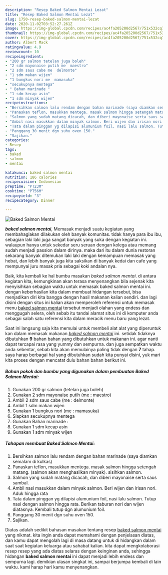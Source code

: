 ```yaml
---
description: "Resep Baked Salmon Mentai Lezat"
title: "Resep Baked Salmon Mentai Lezat"
slug: 1750-resep-baked-salmon-mentai-lezat
date: 2020-11-02T03:52:27.261Z
image: https://img-global.cpcdn.com/recipes/ac4fa205200d2567/751x532cq70/baked-salmon-mentai-foto-resep-utama.jpg
thumbnail: https://img-global.cpcdn.com/recipes/ac4fa205200d2567/751x532cq70/baked-salmon-mentai-foto-resep-utama.jpg
cover: https://img-global.cpcdn.com/recipes/ac4fa205200d2567/751x532cq70/baked-salmon-mentai-foto-resep-utama.jpg
author: Albert Mack
ratingvalue: 4.9
reviewcount: 10
recipeingredient:
- "200 gr salmon tetelan juga boleh"
- "2 sdm mayonaise putih me  maestro"
- "2 sdm saus cabe me  delmonte"
- "1 sdm makan wijen"
- "1 bungkus nori me  mamasuka"
- "secukupnya mentega"
- " Bahan marinade "
- "1 sdm kecap asin"
- "1 sdm minyak wijen"
recipeinstructions:
- "Bersihkan salmon lalu rendam dengan bahan marinade (saya diamkan semalam di kulkas)"
- "Panaskan teflon, masukkan mentega. masak salmon hingga setengah matang. (salmon akan menghasilkan minyak). sisihkan salmon."
- "Salmon yang sudah matang dicacah, dan diberi mayonaise serta saus sambal."
- "Ambil nasi masukkan dalam minyak salmon. Beri wijen dan irisan nori. Aduk hingga rata"
- "Tata dalam pinggan yg dilapisi alumunium foil, nasi lalu salmon. Tutup nasi dengan salmon hingga rata. Berikan taburan nori dan wijen diatasnya. Kembali tutup dgn alumunium foil."
- "Panggang 30 menit dgn suhu oven 150."
- "Sajikan."
categories:
- Resep
tags:
- baked
- salmon
- mentai

katakunci: baked salmon mentai 
nutrition: 186 calories
recipecuisine: Indonesian
preptime: "PT23M"
cooktime: "PT56M"
recipeyield: "3"
recipecategory: Dinner

---
```



![Baked Salmon Mentai](https://img-global.cpcdn.com/recipes/ac4fa205200d2567/751x532cq70/baked-salmon-mentai-foto-resep-utama.jpg)

<b><i>baked salmon mentai</i></b>, Memasak menjadi suatu kegiatan yang membahagiakan dilakukan oleh banyak komunitas. tidak hanya para ibu ibu, sebagian laki laki juga sangat banyak yang suka dengan kegiatan ini. walaupun hanya untuk sekedar seru seruan dengan kolega atau memang sudah menjadi passion dalam dirinya. maka dari itu dalam dunia restoran sekarang banyak ditemukan laki laki dengan kemampuan memasak yang hebat, dan lebih banyak juga kita saksikan di banyak kedai dan cafe yang mempunyai juru masak pria sebagai koki andalan nya.

Baik, kita kembali ke hal bumbu masakan <i>baked salmon mentai</i>. di antara kegiatan kita, kemungkinan akan terasa menyenangkan bila sejenak kita menyisihkan sebagian waktu untuk memasak baked salmon mentai ini. dengan keberhasilan kita dalam membuat hidangan tersebut, bisa menjadikan diri kita bangga dengan hasil makanan kalian sendiri. dan lagi disini dengan situs ini kalian akan memperoleh referensi untuk memasak menu <u>baked salmon mentai</u> tersebut menjadi olahan yang endess dan menggugah selera, oleh sebab itu tandai alamat situs ini di komputer anda sebagai salah satu referensi kita dalam meracik menu baru yang lezat.




Saat ini langsung saja kita memulai untuk membeli alat alat yang diperuntuk kan dalam memasak makanan <u><i>baked salmon mentai</i></u> ini. setidak tidaknya dibutuhkan <b>9</b> bahan bahan yang dibutuhkan untuk makanan ini. agar nanti dapat tercapai rasa yang yummy dan sempurna. dan juga sempatkan waktu anda sebentar, sebab kita akan memulainya paling tidak dengan <b>7</b> tahap. saya harap berbagai hal yang dibutuhkan sudah kita punyai disini, yuk mari kita proses dengan mencatat dulu bahan bahan berikut ini.

<!--inarticleads1-->

##### Bahan pokok dan bumbu yang digunakan dalam pembuatan Baked Salmon Mentai:

1. Gunakan 200 gr salmon (tetelan juga boleh)
1. Gunakan 2 sdm mayonaise putih (me : maestro)
1. Ambil 2 sdm saus cabe (me : delmonte)
1. Ambil 1 sdm makan wijen
1. Gunakan 1 bungkus nori (me : mamasuka)
1. Siapkan secukupnya mentega
1. Gunakan  Bahan marinade :
1. Gunakan 1 sdm kecap asin
1. Gunakan 1 sdm minyak wijen




<!--inarticleads2-->

##### Tahapan membuat Baked Salmon Mentai:

1. Bersihkan salmon lalu rendam dengan bahan marinade (saya diamkan semalam di kulkas)
1. Panaskan teflon, masukkan mentega. masak salmon hingga setengah matang. (salmon akan menghasilkan minyak). sisihkan salmon.
1. Salmon yang sudah matang dicacah, dan diberi mayonaise serta saus sambal.
1. Ambil nasi masukkan dalam minyak salmon. Beri wijen dan irisan nori. Aduk hingga rata
1. Tata dalam pinggan yg dilapisi alumunium foil, nasi lalu salmon. Tutup nasi dengan salmon hingga rata. Berikan taburan nori dan wijen diatasnya. Kembali tutup dgn alumunium foil.
1. Panggang 30 menit dgn suhu oven 150.
1. Sajikan.




Diatas adalah sedikit bahasan masakan tentang resep <u>baked salmon mentai</u> yang nikmat. kita ingin anda dapat memahami dengan penjelasan diatas, dan kamu dapat mengolah lagi di masa datang untuk di hidangkan dalam saat saat kegiatan keluarga atau sahabat kalian. kita dapat mengkolaborasi resep resep yang ada diatas selaras dengan keinginan anda, sehingga hidangan <b>baked salmon mentai</b> ini dapat menjadi lebih endess dan sempurna lagi. demikian ulasan singkat ini, sampai berjumpa kembali di lain waktu. kami harap hari kamu menyenangkan.
